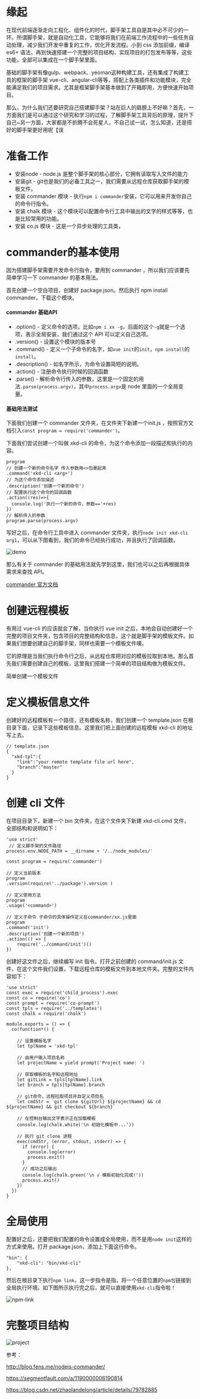 # 缘起

在现代前端逐渐走向工程化、组件化的时代，脚手架工具自是其中必不可少的一环。所谓脚手架，就是自动化工具，它能够将我们在前端工作流程中的一些任务自动处理，减少我们开发中重复的工作，优化开发流程。小到 css 添加前缀，编译 es6+ 语法，再到快速搭建一个完整的项目结构、实现项目的打包发布等等，这些功能，全部可以集成在一个脚手架里面。

基础的脚手架有像gulp、webpack、yeoman这种构建工具，还有集成了构建工具的框架的脚手架 vue-cli、angular-cli等等，搭配上各类插件和功能模块，完全能满足我们的项目需求。尤其是框架脚手架基本做到了开箱即用，方便快速开始项目。

那么，为什么我们还要研究自己搭建脚手架？站在巨人的肩膀上不好嘛？首先，一方面我们是可以通过这个研究和学习的过程，了解脚手架工具背后的原理，提升下自己~另一方面，大家都是不折腾不会死星人，不自己试一试，怎么知道，还是搭好的脚手架更好用呢【误

# 准备工作

* 安装node - node.js 是整个脚手架的核心部分，它拥有读取写入文件的能力
* 安装git - git也是我们的必备工具之一，我们需要从远程仓库获取脚手架的模板文件。
* 安装 commander 模块  - 执行`npm i commander`安装，它可以用来开发你自己的命令行指令。
* 安装 chalk 模块 - 这个模块可以配置命令行工具中输出的文字的样式等等，也是比较常用的功能。
* 安装 co.js 模块  -  这是一个异步处理的工具类，



# commander的基本使用

因为搭建脚手架需要开发命令行指令，要用到 commander ，所以我们应该要先简单学习一下 commander 的基本用法。

首先创建一个空白项目，创建好 package.json。然后执行 npm install commander，下载这个模块。

#### commander 基础API

* .option() - 定义命令的选项，比如`npm i xx -g`，后面的这个`-g`就是一个选项，表示全局安装，我们通过这个 API 可以定义自己选项。
* .version() - 设置这个模块的版本号
* .command() - 定义一个子命令的名字，如`vue init`的`init`，`npm install`的`install`。
* .description() - 如名字所示，为命令设置简短的说明。
* .action() - 注册命令执行时候的回调函数
* .parse() - 解析命令行传入的参数，这里是一个固定的用法`.parse(process.argv)`，其中`process.argv`是 node 里面的一个全局变量。

#### 基础用法测试

下面我们创建一个 commander 文件夹，在文件夹下新建一个init.js ，按照官方文档引入`const program = require('commander')`。

下面我们尝试创建一个叫做 xkd-cli 的命令，为这个命令添加一段描述和执行的内容。

```
program
// 创建一个新的命令名字 传入参数用<>包裹起来
.command('xkd-cli <arg>')
// 为这个命令添加描述
.description('创建一个新的命令')
// 配置执行这个命令的回调函数
.action((res)=>{
  console.log('执行一个新的命令，参数=='+res)
})
// 解析传入的参数
program.parse(process.argv)
```

写好之后，在命令行工具中进入 commander 文件夹，执行`node init xkd-cli arg1`，可以从下图看到，我们的命令已经执行成功，并且执行了回调函数。

![demo](./pics/c-demo.png)

那么有关于 commander 的基础用法就先学到这里，我们也可以之后再根据具体需求来查找 API。

[commander 官方文档](https://github.com/tj/commander.js/)



# 创建远程模板

有用过 vue-cli 的应该就会了解，当你执行 vue init 之后，本地会自动创建好一个完整的项目文件夹，包含项目的完整结构和信息，这个就是脚手架的模板文件。如果我们想要创建自己的脚手架，同样也需要一个模板文件噢。

它的原理是当我们执行命令行之后，从远程仓库把对应的模板拉取到本地。那么首先我们需要创建自己的模板，这里我们搭建一个简单的项目结构做为模板文件。

简单创建一个模板文件



# 定义模板信息文件

创建好的远程模板有一个路径，还有模板名称，我们创建一个 template.json 在根目录下面，记录下这些模板信息。这里我们把上面创建的远程模板 xkd-cli 的地址写上去。

```
// template.json
{
  "xkd-tpl":{
    "link":"your remote template file url here",
    "branch":"master"
  }
}
```



# 创建 cli 文件

在项目目录下，新建一个 bin 文件夹，在这个文件夹下新建 xkd-cli.cmd 文件，全部结构和说明如下：

```
'use strict'
 // 定义脚手架的文件路径
process.env.NODE_PATH = __dirname + '/../node_modules/'
 
const program = require('commander')
 
// 定义当前版本
program
.version(require('../package').version )
 
// 定义使用方法
program
.usage('<command>')

// 定义子命令 子命令的具体操作定义在commander/xx.js里面 
program
.command('init')
.description('创建一个新的项目')
.action(() => {
    require('../command/init')()
})
```

创建好这文件之后，继续编写 init 指令。打开之前创建的 command/init.js 文件，在这个文件我们设置，下载远程仓库的模板文件到本地文件夹。完整的文件内容如下：

```
'use strict'
const exec = require('child_process').exec
const co = require('co')
const prompt = require('co-prompt')
const tpls = require('../templates')
const chalk = require('chalk')

module.exports = () => {
  co(function*() {
    
    // 设置模板名字 
    let tplName = 'xkd-tpl'
    
    // 由用户输入项目名称
    let projectName = yield prompt('Project name: ')
    
    // 获取模板的名字和远程地址
    let gitLink = tpls[tplName].link
    let branch = tpls[tplName].branch

    // git命令，远程拉取项目并自定义项目名
    let cmdStr = `git clone ${gitUrl} ${projectName} && cd ${projectName} && git checkout ${branch}`
    
    // 在控制台输出文字表示正在加载模板
    console.log(chalk.white('\n 初始化模板中...'))

    // 执行 git clone 进程
    exec(cmdStr, (error, stdout, stderr) => {
      if (error) {
        console.log(error)
        process.exit()
      }
      // 成功之后输出
      console.log(chalk.green('\n √ 模板初始化完成!'))
      process.exit()
    })
  })
}
```



# 全局使用

配置好之后，还要把我们配置的命令设置成全局使用，而不是用`node init`这样的方式来使用。打开 package.json，添加上下面这行命令。

```
"bin": {
    "xkd-cli": "bin/xkd-cli"
},
```

然后在根目录下执行`npm link`，这一步指令是指，将一个任意位置的`npm包`链接到全局执行环境。如下图所示执行完之后，就可以直接使用`xkd-cli`指令啦！

![npm-link](./pics/npm-link.png)



# 完整项目结构

![project](./pics/project.png)





参考：

http://blog.fens.me/nodejs-commander/

https://segmentfault.com/a/1190000006190814

https://blog.csdn.net/zhaolandelong/article/details/79782885